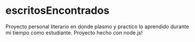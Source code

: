 # escritosEncontrados

Proyecto personal literario en donde plasmo y practico lo aprendido durante mi tiempo como estudiante.
Proyecto hecho con node.js!
